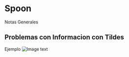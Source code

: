 # Spoon
Notas Generales


## Problemas con Informacion con Tildes

Ejemplo 
![Image text](https://github.com/warshabcb/Spoon/Imagenes/Data_con_Tildes.png)

